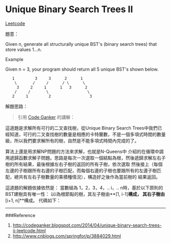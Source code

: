 # Unique Binary Search Trees II

[Leetcode](http://www.lintcode.com/en/problem/unique-binary-search-trees-ii/)

題意：

Given n, generate all structurally unique BST's (binary search trees) that store values 1...n.


Example

Given n = 3, your program should return all 5 unique BST's shown below.
```
   1         3     3      2      1
    \       /     /      / \      \
     3     2     1      1   3      2
    /     /       \                 \
   2     1         2                 3
```

解題思路：

>引用 [Code Ganker](http://codeganker.blogspot.com/2014/04/unique-binary-search-trees-ii-leetcode.html) 的講解：

這道題是求解所有可行的二叉查找樹，從Unique Binary Search Trees中我們已經知道，可行的二叉查找樹的數量是相應的卡特蘭數，不是一個多項式時間的數量級，所以我們要求解所有的樹，自然是不能多項式時間內完成的了。

算法上還是用求解NP問題的方法來求解，也就是N-Queens中
介紹的在循環中調用遞歸函數求解子問題。思路是每次一次選取一個結點為根，然後遞歸求解左右子樹的所有結果，最後根據左右子樹的返回的所有子樹，依次選取
然後接上（每個左邊的子樹跟所有右邊的子樹匹配，而每個右邊的子樹也要跟所有的左邊子樹匹配，總共有左右子樹數量的乘積種情況），構造好之後作為當前樹的
結果返回。

這道題的解題依據依然是：
當數組為 1，2，3，4，.. i，.. n時，基於以下原則的BST建樹具有唯一性：
以i為根節點的樹，其左子樹由**[1, i-1]**構成， 其右子樹由**[i+1, n]**構成。 
代碼如下：





---
###Reference
1. http://codeganker.blogspot.com/2014/04/unique-binary-search-trees-ii-leetcode.html
2. http://www.cnblogs.com/springfor/p/3884029.html